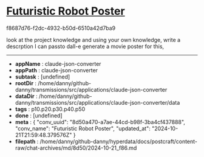 # [Futuristic Robot Poster](https://claude.ai/chat/8d50a470-a7ae-44cd-b98f-3ba4cf437888)

f8687d76-f2dc-4932-b50d-6510a42d7ba9

look at the project knowledge and using your own knowledge, write a descrption I can passto dall-e  generate a movie poster for this,

---

* **appName** : claude-json-converter
* **appPath** : claude-json-converter
* **subtask** : [undefined]
* **rootDir** : /home/danny/github-danny/transmissions/src/applications/claude-json-converter
* **dataDir** : /home/danny/github-danny/transmissions/src/applications/claude-json-converter/data
* **tags** : p10.p20.p30.p40.p50
* **done** : [undefined]
* **meta** : {
  "conv_uuid": "8d50a470-a7ae-44cd-b98f-3ba4cf437888",
  "conv_name": "Futuristic Robot Poster",
  "updated_at": "2024-10-21T21:59:48.379576Z"
}
* **filepath** : /home/danny/github-danny/hyperdata/docs/postcraft/content-raw/chat-archives/md/8d50/2024-10-21_f86.md